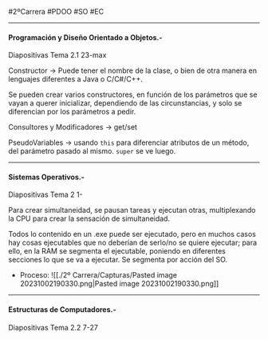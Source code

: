 #2ºCarrera 
#PDOO 
#SO 
#EC 

---
#### Programación y Diseño Orientado a Objetos.-

Diapositivas Tema 2.1 23-max

Constructor -> Puede tener el nombre de la clase, o bien de otra manera en lenguajes diferentes a Java o C/C#/C++.

Se pueden crear varios constructores, en función de los parámetros que se vayan a querer inicializar, dependiendo de las circunstancias, y solo se diferencian por los parámetros a pedir.

Consultores y Modificadores -> get/set

PseudoVariables -> usando `this` para diferenciar atributos de un método, del parámetro pasado al mismo. `super` se ve luego.

---

#### Sistemas Operativos.-

Diapositivas Tema 2 1-

Para crear simultaneidad, se pausan tareas y ejecutan otras, multiplexando la CPU para crear la sensación de simultaneidad.

Todos lo contenido en un .exe puede ser ejecutado, pero en muchos casos hay cosas ejecutables que no deberían de serlo/no se quiere ejecutar; para ello, en la RAM se segmenta el ejecutable, poniendo en diferentes secciones lo que se va a ejecutar. Se segmenta por acción del SO. 
- Proceso:
![[./2º Carrera/Capturas/Pasted image 20231002190330.png|Pasted image 20231002190330.png]]
---
#### Estructuras de Computadores.-

Diapositivas Tema 2.2 7-27

